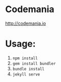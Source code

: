 # Codemania

http://codemania.io

# Usage:

1. `npm install`
2. `gem install bundler`
3. `bundle install`
4. `jekyll serve`

